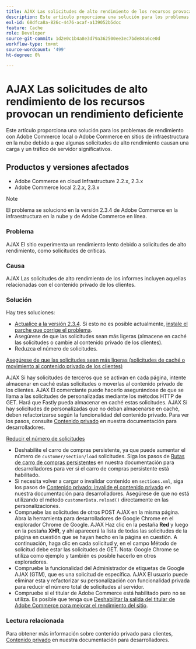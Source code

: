 ```yaml
---
title: AJAX Las solicitudes de alto rendimiento de los recursos provocan un rendimiento deficiente
description: Este artículo proporciona una solución para los problemas de rendimiento con Adobe Commerce local o Adobe Commerce en sitios de infraestructura en la nube debido a que algunas solicitudes de alto rendimiento causan una carga y un tráfico de servidor significativos.
exl-id: 68dfca8a-826c-4476-acaf-a139052b5dcc
feature: Cache
role: Developer
source-git-commit: 1d2e0c1b4a8e3d79a362500ee3ec7bde84a6ce0d
workflow-type: tm+mt
source-wordcount: '499'
ht-degree: 0%

---
```


# AJAX Las solicitudes de alto rendimiento de los recursos provocan un rendimiento deficiente

Este artículo proporciona una solución para los problemas de rendimiento con Adobe Commerce local o Adobe Commerce en sitios de infraestructura en la nube debido a que algunas solicitudes de alto rendimiento causan una carga y un tráfico de servidor significativos.

## Productos y versiones afectados

* Adobe Commerce en cloud Infrastructure 2.2.x, 2.3.x
* Adobe Commerce local 2.2.x, 2.3.x

>[!NOTE]
>
>El problema se solucionó en la versión 2.3.4 de Adobe Commerce en la infraestructura en la nube y de Adobe Commerce en línea.

### Problema

AJAX El sitio experimenta un rendimiento lento debido a solicitudes de alto rendimiento, como solicitudes de críticas.

### Causa

AJAX Las solicitudes de alto rendimiento de los informes incluyen aquellas relacionadas con el contenido privado de los clientes.

### Solución

Hay tres soluciones:

* [Actualice a la versión 2.3.4](https://devdocs.magento.com/cloud/project/project-upgrade.html). Si esto no es posible actualmente, [instale el parche que corrige el problema](/help/troubleshooting/known-issues-patches-attached/performance-issues-caused-by-excessive-ajax-requests.md).
* Asegúrese de que las solicitudes sean más ligeras (almacene en caché las solicitudes o cambie al contenido privado de los clientes).
* Reduzca el número de solicitudes.

<u>Asegúrese de que las solicitudes sean más ligeras (solicitudes de caché o movimiento al contenido privado de los clientes)</u>

AJAX Si hay solicitudes de terceros que se activan en cada página, intente almacenar en caché estas solicitudes o moverlas al contenido privado de los clientes. AJAX El comerciante puede hacerlo asegurándose de que se llama a las solicitudes de personalizadas mediante los métodos HTTP de GET. Hará que Fastly pueda almacenar en caché estas solicitudes. AJAX Si hay solicitudes de personalizadas que no deban almacenarse en caché, deben refactorizarse según la funcionalidad del contenido privado. Para ver los pasos, consulte [Contenido privado](https://devdocs.magento.com/guides/v2.3/extension-dev-guide/cache/page-caching/private-content.html) en nuestra documentación para desarrolladores.

<u>Reducir el número de solicitudes</u>

* Deshabilite el carro de compras persistente, ya que puede aumentar el número de `customer/section/load` solicitudes. Siga los pasos de [Rutas de carro de compras persistentes](https://devdocs.magento.com/guides/v2.3/config-guide/prod/config-reference-most.html#persistent-shopping-cart-paths) en nuestra documentación para desarrolladores para ver si el carro de compras persistente está habilitado.
* Si necesita volver a cargar o invalidar contenido en `sections.xml`, siga los pasos de [Contenido privado: invalide el contenido privado](https://devdocs.magento.com/guides/v2.3/extension-dev-guide/cache/page-caching/private-content.html#invalidate-private-content) en nuestra documentación para desarrolladores. Asegúrese de que no está utilizando el método `customerData.reload()` directamente en las personalizaciones.
* Compruebe las solicitudes de otros POST AJAX en la misma página. Abra la herramienta para desarrolladores de Google Chrome en el explorador Chrome de Google. AJAX Haz clic en la pestaña **Red** y luego en la pestaña **XHR**, y ahí aparecerá la lista de todas las solicitudes de la página en cuestión que se hayan hecho en la página en cuestión. A continuación, haga clic en cada solicitud y, en el campo Método de solicitud debe estar las solicitudes de GET. Nota: Google Chrome se utiliza como ejemplo y también es posible hacerlo en otros exploradores.
* Compruebe la funcionalidad del Administrador de etiquetas de Google AJAX (GTM), que es una solicitud de específica. AJAX El usuario puede eliminar esta y refactorizar su personalización con funcionalidad privada para reducir el número total de solicitudes al servidor.
* Compruebe si el titular de Adobe Commerce está habilitado pero no se utiliza. Es posible que tenga que [Deshabilitar la salida del titular de Adobe Commerce para mejorar el rendimiento del sitio](/help/troubleshooting/miscellaneous/disable-magento-banner-output-to-improve-site-performance.md).

### Lectura relacionada

Para obtener más información sobre contenido privado para clientes, [Contenido privado](https://devdocs.magento.com/guides/v2.3/extension-dev-guide/cache/page-caching/private-content.html?itm_source=devdocs&amp;itm_medium=search_page&amp;itm_campaign=federated_search&amp;itm_term=ajax%20requests) en nuestra documentación para desarrolladores.
